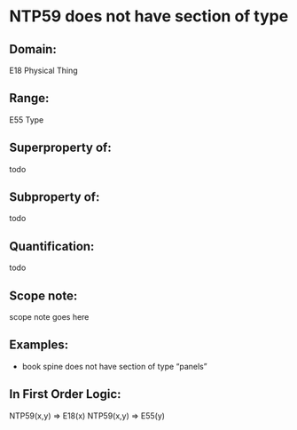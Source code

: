 # NTP59 does not have section of type

## Domain: 

E18 Physical Thing

## Range: 

E55 Type

## Superproperty of: 

todo

## Subproperty of: 

todo

## Quantification: 

todo

## Scope note: 

scope note goes here

## Examples: 

* book spine does not have section of type “panels”

## In First Order Logic: 

NTP59(x,y) ⇒ E18(x)
NTP59(x,y) ⇒ E55(y)

